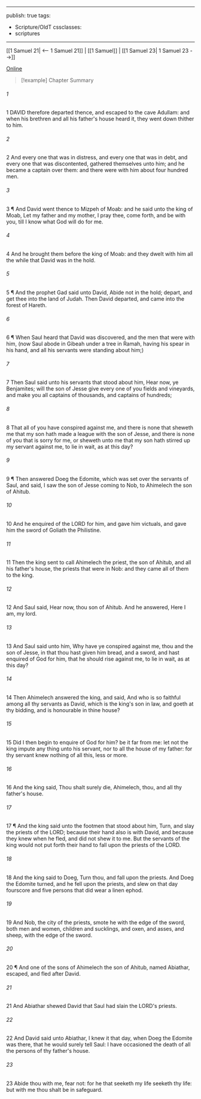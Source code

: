 

---
publish: true
tags:
  - Scripture/OldT
cssclasses:
  - scriptures
---
[[1 Samuel 21| <-- 1 Samuel 21]] | [[1 Samuel]] | [[1 Samuel 23| 1 Samuel 23 -->]]

[Online](https://churchofjesuschrist.org/study/scriptures/ot/1-sam/22?lang=eng)

>[!example] Chapter Summary
>
###### 1
1 DAVID therefore departed thence, and escaped to the cave Adullam: and when his brethren and all his father's house heard it, they went down thither to him.
###### 2
2 And every one that was in distress, and every one that was in debt, and every one that was discontented, gathered themselves unto him; and he became a captain over them: and there were with him about four hundred men.
###### 3
3 ¶ And David went thence to Mizpeh of Moab: and he said unto the king of Moab, Let my father and my mother, I pray thee, come forth, and be with you, till I know what God will do for me.
###### 4
4 And he brought them before the king of Moab: and they dwelt with him all the while that David was in the hold.
###### 5
5 ¶ And the prophet Gad said unto David, Abide not in the hold; depart, and get thee into the land of Judah.  Then David departed, and came into the forest of Hareth.
###### 6
6 ¶ When Saul heard that David was discovered, and the men that were with him, (now Saul abode in Gibeah under a tree in Ramah, having his spear in his hand, and all his servants were standing about him;)
###### 7
7 Then Saul said unto his servants that stood about him, Hear now, ye Benjamites; will the son of Jesse give every one of you fields and vineyards, and make you all captains of thousands, and captains of hundreds;
###### 8
8 That all of you have conspired against me, and there is none that sheweth me that my son hath made a league with the son of Jesse, and there is none of you that is sorry for me, or sheweth unto me that my son hath stirred up my servant against me, to lie in wait, as at this day?
###### 9
9 ¶ Then answered Doeg the Edomite, which was set over the servants of Saul, and said, I saw the son of Jesse coming to Nob, to Ahimelech the son of Ahitub.
###### 10
10 And he enquired of the LORD for him, and gave him victuals, and gave him the sword of Goliath the Philistine.
###### 11
11 Then the king sent to call Ahimelech the priest, the son of Ahitub, and all his father's house, the priests that were in Nob: and they came all of them to the king.
###### 12
12 And Saul said, Hear now, thou son of Ahitub.  And he answered, Here I am, my lord.
###### 13
13 And Saul said unto him, Why have ye conspired against me, thou and the son of Jesse, in that thou hast given him bread, and a sword, and hast enquired of God for him, that he should rise against me, to lie in wait, as at this day?
###### 14
14 Then Ahimelech answered the king, and said, And who is so faithful among all thy servants as David, which is the king's son in law, and goeth at thy bidding, and is honourable in thine house?
###### 15
15 Did I then begin to enquire of God for him?  be it far from me: let not the king impute any thing unto his servant, nor to all the house of my father: for thy servant knew nothing of all this, less or more.
###### 16
16 And the king said, Thou shalt surely die, Ahimelech, thou, and all thy father's house.
###### 17
17 ¶ And the king said unto the footmen that stood about him, Turn, and slay the priests of the LORD; because their hand also is with David, and because they knew when he fled, and did not shew it to me.  But the servants of the king would not put forth their hand to fall upon the priests of the LORD.
###### 18
18 And the king said to Doeg, Turn thou, and fall upon the priests.  And Doeg the Edomite turned, and he fell upon the priests, and slew on that day fourscore and five persons that did wear a linen ephod.
###### 19
19 And Nob, the city of the priests, smote he with the edge of the sword, both men and women, children and sucklings, and oxen, and asses, and sheep, with the edge of the sword.
###### 20
20 ¶ And one of the sons of Ahimelech the son of Ahitub, named Abiathar, escaped, and fled after David.
###### 21
21 And Abiathar shewed David that Saul had slain the LORD's priests.
###### 22
22 And David said unto Abiathar, I knew it that day, when Doeg the Edomite was there, that he would surely tell Saul: I have occasioned the death of all the persons of thy father's house.
###### 23
23 Abide thou with me, fear not: for he that seeketh my life seeketh thy life: but with me thou shalt be in safeguard.



